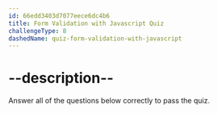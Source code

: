 ```yaml
---
id: 66edd3403d7077eece6dc4b6
title: Form Validation with Javascript Quiz
challengeType: 8
dashedName: quiz-form-validation-with-javascript
---
```


# --description--

Answer all of the questions below correctly to pass the quiz.
